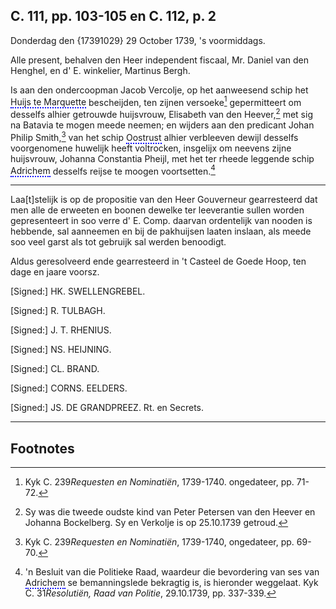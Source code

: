 ## C. 111, pp. 103-105 en C. 112, p. 2

Donderdag den {17391029} 29 October 1739, 's voormiddags.

Alle present, behalven den Heer independent fiscaal, Mr. Daniel van den Henghel, en d' E. winkelier, Martinus Bergh.

Is aan den ondercoopman Jacob Vercolje, op het aanweesend schip het <span style="border-bottom: 2px dotted #0000FF;">Huijs te Marquette</span> bescheijden, ten zijnen versoeke[^1] gepermitteert om desselfs alhier getrouwde huijsvrouw, Elisabeth van den Heever,[^2] met sig na Batavia te mogen meede neemen; en wijders aan den predicant Johan Philip Smith,[^3] van het schip <span style="border-bottom: 2px dotted #0000FF;">Oostrust</span> alhier verbleeven dewijl desselfs voorgenomene huwelijk heeft voltrocken, insgelijx om neevens zijne huijsvrouw, Johanna Constantia Pheijl, met het ter rheede leggende schip <span style="border-bottom: 2px dotted #0000FF;">Adrichem</span> desselfs reijse te moogen voortsetten.[^4] 

- - - - - - - - - - - - - - - - - - - - - - - -

Laa[t]stelijk is op de propositie van den Heer Gouverneur gearresteerd dat men alle de erweeten en boonen dewelke ter leeverantie sullen worden gepresenteert in soo verre d' E. Comp. daarvan ordentelijk van nooden is hebbende, sal aanneemen en bij de pakhuijsen laaten inslaan, als meede soo veel garst als tot gebruijk sal werden benoodigt.

Aldus geresolveerd ende gearresteerd in 't Casteel de Goede Hoop, ten dage en jaare voorsz.

[Signed:] HK. SWELLENGREBEL.

[Signed:] R. TULBAGH.

[Signed:] J. T. RHENIUS.

[Signed:] NS. HEIJNING.

[Signed:] CL. BRAND.

[Signed:] CORNS. EELDERS.

[Signed:] JS. DE GRANDPREEZ. Rt. en Secrets.


---

 ## Footnotes 
[^1]: Kyk C. 239*Requesten en Nominatiën*, 1739-1740. ongedateer, pp. 71-72.

[^2]: Sy was die tweede oudste kind van Peter Petersen van den Heever en Johanna Bockelberg. Sy en Verkolje is op 25.10.1739 getroud.

[^3]: Kyk C. 239*Requesten en Nominatiën*, 1739-1740, ongedateer, pp. 69-70.

[^4]: 'n Besluit van die Politieke Raad, waardeur die bevordering van ses van <span style="border-bottom: 2px dotted #0000FF;">Adrichem</span> se bemanningslede bekragtig is, is hieronder weggelaat. Kyk C. 31*Resolutiën, Raad van Politie*, 29.10.1739, pp. 337-339.

